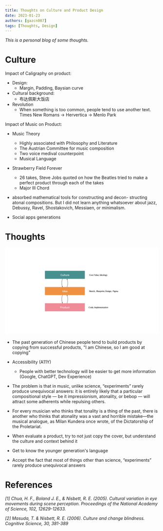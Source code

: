 ```yaml
---
title: Thoughts on Culture and Product Design
date: 2023-01-23
authors: [gazcn007]
tags: [Thoughts, Design]
---
```


_This is a personal blog of some thoughts._

# Culture

Impact of Caligraphy on product:

- Design:
  - Margin, Padding, Baysian curve
- Cultural background:
  - 布达佩斯大饭店
- Revolution
  - When something is too common, people tend to use another text. Times New Romans -> Hervertica -> Menlo Park

Impact of Music on Product:

- Music Theory

  - Highly associated with Philosophy and Literature
  - The Austrian Committee for music composition
  - Two voice medival counterpoint
  - Musical Language

- Strawberry Field Forever
  - 26 takes, Steve Jobs quoted on how the Beatles tried to make a perfect product through each of the takes
  - Major III Chord
- absorbed mathematical tools for constructing and decon- structing atonal compositions. But I did not learn anything whatsoever about jazz, Debussy, Ravel, Shostakovich, Messiaen, or minimalism.

- Social apps generations

# Thoughts

![](sketch.jpeg)

- The past generation of Chinese people tend to build products by copying from successful products, "I am Chinese, so I am good at copying"
- Accessibility (A11Y)
  - People with better technology will be easier to get more information (Google, ChatGPT, Dev Experience)
- The problem is that in music, unlike science, “experiments” rarely produce unequivocal answers: it is entirely likely that a particular compositional style — be it impressionism, atonality, or bebop — will attract some adherents while repulsing others.
- For every musician who thinks that tonality is a thing of the past, there is another who thinks that atonality was a vast and horrible mistake—the musical analogue, as Milan Kundera once wrote, of the Dictatorship of the Proletariat.

- When evaluate a product, try to not just copy the cover, but understand the culture and context behind it
- Get to know the younger generation's language
- Accept the fact that most of things other than science, “experiments” rarely produce unequivocal answers

# References

_[1] Chua, H. F., Boland J. E., & Nisbett, R. E. (2005). Cultural variation in eye movements during scene perception. Proceedings of the National Academy of Science, 102, 12629-12633._

_[2] Masuda, T. & Nisbett, R. E. (2006). Culture and change blindness. Cognitive Science, 30, 381-389_
